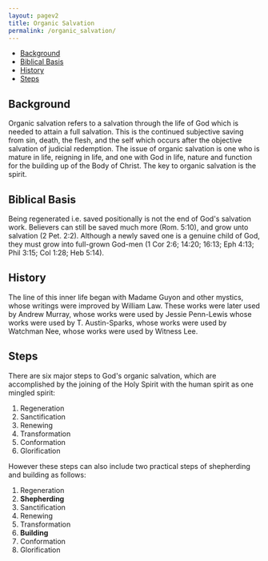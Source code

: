 ```yaml
---
layout: pagev2
title: Organic Salvation
permalink: /organic_salvation/
---
```

- [Background](#background)
- [Biblical Basis](#biblical-basis)
- [History](#history)
- [Steps](#steps)

## Background

Organic salvation refers to a salvation through the life of God which is needed to attain a full salvation. This is the continued subjective saving from sin, death, the flesh, and the self which occurs after the objective salvation of judicial redemption. The issue of organic salvation is one who is mature in life, reigning in life, and one with God in life, nature and function for the building up of the Body of Christ. The key to organic salvation is the spirit.

## Biblical Basis

Being regenerated i.e. saved positionally is not the end of God's salvation work. Believers can still be saved much more (Rom. 5:10), and grow unto salvation (2 Pet. 2:2). Although a newly saved one is a genuine child of God, they must grow into full-grown God-men (1 Cor 2:6; 14:20; 16:13; Eph 4:13; Phil 3:15; Col 1:28; Heb 5:14).

## History

The line of this inner life began with Madame Guyon and other mystics, whose writings were improved by William Law. These works were later used by Andrew Murray, whose works were used by Jessie Penn-Lewis whose works were used by T. Austin-Sparks, whose works were used by Watchman Nee, whose works were used by Witness Lee.

## Steps

There are six major steps to God's organic salvation, which are accomplished by the joining of the Holy Spirit with the human spirit as one mingled spirit:

1. Regeneration
2. Sanctification
3. Renewing
4. Transformation
5. Conformation
6. Glorification

However these steps can also include two practical steps of shepherding and building as follows:

1. Regeneration
2. **Shepherding**
3. Sanctification
4. Renewing
5. Transformation
6. **Building**
7. Conformation
8. Glorification